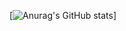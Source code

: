 [![Anurag's GitHub stats](https://github-readme-stats.vercel.app/api?username=januaryzeng&line_height=40&count_private=true)]
